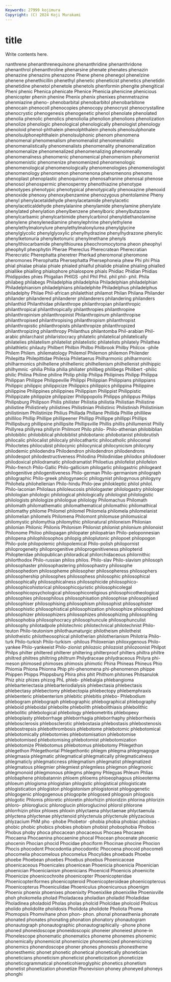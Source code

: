 ```yaml
---
Keywords: 27999 kojimura
Copyright: (C) 2024 Koji Murakami
---
```


# title

Write contents here.



nanthrene phenanthrenequinone phenanthridine
phenanthridone phenanthrol phenanthroline phenarsine phenate phenates phenazin phenazine phenazins phenazone
Phene phene phenegol phenelzine phenene phenethicillin phenethyl phenetic pheneticist phenetics
phenetidin phenetidine phenetol phenetole phenetols phenformin phengite phengitical Pheni phenic
Phenica phenicate Phenice Phenicia phenicine phenicious phenicopter phenin phenine Phenix
phenix phenixes phenmetrazine phenmiazine pheno- phenobarbital phenobarbitol phenobarbitone phenocain phenocoll
phenocopies phenocopy phenocryst phenocrystalline phenocrystic phenogenesis phenogenetic phenol phenolate phenolated
phenolia phenolic phenolics phenoliolia phenolion phenolions phenolization phenolize phenologic phenological
phenologically phenologist phenology phenoloid phenol-phthalein phenolphthalein phenols phenolsulphonate phenolsulphonephthalein phenolsulphonic
phenom phenomena phenomenal phenomenalism phenomenalist phenomenalistic phenomenalistically phenomenalists phenomenality phenomenalization
phenomenalize phenomenalized phenomenalizing phenomenally phenomenalness phenomenic phenomenical phenomenism phenomenist phenomenistic
phenomenize phenomenized phenomenologic phenomenological phenomenologically phenomenologies phenomenologist phenomenology phenomenon phenomenona
phenomenons phenoms phenoplast phenoplastic phenoquinone phenosafranine phenosal phenose phenosol phenospermic
phenospermy phenothiazine phenotype phenotypes phenotypic phenotypical phenotypically phenoxazine phenoxid phenoxide
phenoxy phenoxybenzamine phenozygous phentolamine Pheny phenyl phenylacetaldehyde phenylacetamide phenylacetic phenylaceticaldehyde
phenylalanine phenylamide phenylamine phenylate phenylated phenylation phenylbenzene phenylboric phenylbutazone phenylcarbamic
phenylcarbimide phenylcarbinol phenyldiethanolamine phenylene phenylenediamine phenylephrine phenylethylene phenylethylmalonylure phenylethylmalonylurea phenylglycine
phenylglycolic phenylglyoxylic phenylhydrazine phenylhydrazone phenylic phenylketonuria phenylketonuric phenylmethane phenyls phenylthiocarbamide
phenylthiourea pheochromocytoma pheon pheophyl pheophyll pheophytin Pherae Phereclus Pherecratean Pherecratian
Pherecratic Pherephatta pheretrer Pherkad pheromonal pheromone pheromones Pherophatta Phersephatta Phersephoneia
phew Phi phi Phia phial phialae phialai phiale phialed phialful
phialide phialine phialing phialled phiallike phialling phialophore phialospore phials Phidiac
Phidian Phidias Phidippides phies Phigalian PHIGS -phil Phil Phil. phil
phil- phil. Phila philabeg philabegs Philadelphia philadelphia Philadelphian philadelphian Philadelphianism
philadelphians philadelphite Philadelphus philadelphus philadelphy Philae Phil-african philalethist philamot Philan
Philana Philander philander philandered philanderer philanderers philandering philanders philanthid Philanthidae
philanthrope philanthropian philanthropic philanthropical philanthropically philanthropies philanthropine philanthropinism philanthropinist Philanthropinum
philanthropise philanthropised philanthropising philanthropism philanthropist philanthropistic philanthropists philanthropize philanthropized philanthropizing
philanthropy Philanthus philantomba Phil-arabian Phil-arabic philarchaist philaristocracy philatelic philatelical philatelically
philatelies philatelism philatelist philatelistic philatelists philately Philathea philathletic philauty Philbert
Philbin Philbo Philbrook Philby Philcox -phile Philem Philem. philematology Philemol
Philemon philemon Philender Philepitta Philepittidae Philesia Philetaerus Philharmonic philharmonic philharmonics
philhellene philhellenic philhellenism philhellenist philhippic philhymnic -philia Philia philia philiater
philibeg philibegs Philibert -philic philic Philina Philine philine Philip philip
Philipa Philipines Philipp Philippa Philippan Philippe Philippeville Philippi Philippian Philippians
philippians Philippic philippic philippicize Philippics philippics philippina Philippine philippine Philippines
philippines Philippism Philippist Philippistic Philippizate philippize philippizer Philippopolis Philipps philippus
Philips Philipsburg Philipson Philis philister Philistia philistia Philistian Philistine philistine
Philistinely philistines Philistinian Philistinic Philistinish Philistinism philistinism Philistinize Philius Phillada
Phillane Phillida Phillie phillilew philliloo Phillip Phillipe phillipeener Phillipp Phillippe
phillippi Phillips Phillipsburg phillipsine phillipsite Phillipsville Phillis phillis phillumenist Philly
Phillyrea phillyrea phillyrin Philmont Philo philo- Philo-athenian philobiblian philobiblic philobiblical
philobiblist philobotanic philobotanist philobrutish philocalic philocalist philocaly philocathartic philocatholic philocomal
Philoctetes philocubist philocynic philocynical philocynicism philocyny philodemic philodendra Philodendron philodendron
philodendrons philodespot philodestructiveness Philodina Philodinidae philodox philodoxer philodoxical philodramatic philodramatist
Philoetius philofelist philofelon Philo-french Philo-Gallic Philo-gallicism philogarlic philogastric philogeant philogenitive
philogenitiveness Philo-german Philo-germanism philograph philographic Philo-greek philogynaecic philogynist philogynous philogyny
Philohela philohellenian Philo-hindu Philo-jew philokleptic philol philol. Philo-laconian Philolaus philoleucosis
philologaster philologastry philologer philologian philologic philological philologically philologist philologistic philologists
philologize philologue philology Philomachus Philomath philomath philomathematic philomathematical philomathic philomathical
philomathy philome Philomel philomel Philomela philomela philomelanist philomelian philomels Philomena
Philomont philomuse philomusical philomystic philomythia philomythic philonatural philoneism Philonian philonian
Philonic Philonis Philonism Philonist philonist philonium philonoist Philonome Philoo philopagan
philopater philopatrian Philo-peloponnesian philopena philophilosophos philopig philoplutonic philopoet philopogon Philo-pole
philopolemic philopolemical Philo-polish philopornist philoprogeneity philoprogenitive philoprogenitiveness philopterid Philopteridae philopublican
philoradical philorchidaceous philornithic philorthodox Philo-russian philos philos. Philo-slav Philo-slavism philosoph
philosophaster philosophastering philosophastry philosophe philosophedom philosopheme philosopher philosopheress philosophers philosophership
philosophes philosophess philosophic philosophical philosophically philosophicalness philosophicide philosophico- philosophicohistorical philosophicojuristic
philosophicolegal philosophicopsychological philosophicoreligious philosophicotheological philosophies philosophilous philosophisation philosophise philosophised philosophiser
philosophising philosophism philosophist philosophister philosophistic philosophistical philosophization philosophize philosophized philosophizer
philosophizers philosophizes philosophizing philosophling philosophobia philosophocracy philosophuncule philosophunculist philosophy philotadpole
philotechnic philotechnical philotechnist Philo-teuton Philo-teutonism philothaumaturgic philotheism philotheist philotheistic philotheosophical
philotherian philotherianism Philotria Philo-turk Philo-turkish Philo-turkism -philous Philoxenian philoxygenous Philo-yankee
Philo-yankeeist Philo-zionist philozoic philozoist philozoonist Philpot Philps philter philtered philterer
philtering philterproof philters philtra philtre philtred philtres philtring philtrum Philydraceae
philydraceous Philyra phi-meson phimosed phimoses phimosis phimotic Phina Phineas Phineus
Phio Phiomia Phiona Phionna Phip phi-phenomena phi-phenomenon phippe Phippen Phipps
Phippsburg Phira phis phit Phithom phitones Phitsanulok Phiz phiz phizes
phizog PhL phleb- phlebalgia phlebangioma phlebarteriectasia phlebarteriodialysis phlebectasia phlebectasis phlebectasy
phlebectomy phlebectopia phlebectopy phlebemphraxis phlebenteric phlebenterism phlebitic phlebitis phlebo- Phlebodium
phlebogram phlebograph phlebographic phlebographical phlebography phleboid phleboidal phlebolite phlebolith phlebolithiasis
phlebolithic phlebolitic phlebological phlebology phlebometritis phlebopexy phleboplasty phleborrhage phleborrhagia phleborrhaphy
phleborrhexis phlebosclerosis phlebosclerotic phlebostasia phlebostasis phlebostenosis phlebostrepsis phlebothrombosis phlebotome phlebotomic
phlebotomical phlebotomically phlebotomies phlebotomisation phlebotomise phlebotomised phlebotomising phlebotomist phlebotomization phlebotomize
Phlebotomus phlebotomus phlebotomy Phlegethon phlegethon Phlegethontal Phlegethontic phlegm phlegma phlegmagogue
phlegmasia phlegmatic phlegmatical phlegmatically phlegmaticalness phlegmaticly phlegmaticness phlegmatism phlegmatist phlegmatized
phlegmatous phlegmier phlegmiest phlegmless phlegmon phlegmonic phlegmonoid phlegmonous phlegms phlegmy
Phlegyas Phleum Phlias phlobaphene phlobatannin phloem phloems phloeophagous phloeoterma phloeum
phlogisma phlogistian phlogistic phlogistical phlogisticate phlogistication phlogiston phlogistonism phlogistonist phlogogenetic
phlogogenic phlogogenous phlogopite phlogosed phlogosin phlogosis phlogotic Phlomis phloretic phloretin
phlorhizin phloridzin phlorina phlorizin phloro- phloroglucic phloroglucin phloroglucinol phlorol phlorone
phlorrhizin phlox phloxes phloxin phlyctaena phlyctaenae phlyctaenula phlyctena phlyctenae phlyctenoid
phlyctenula phlyctenule phlyzacious phlyzacium PhM pho -phobe Phobetor -phobia phobia
phobiac phobias -phobic phobic phobics phobies phobism phobist phobophobia Phobos
Phobus phoby phoca phocacean phocaceous Phocaea Phocaean Phocaena Phocaenina phocaenine
phocal Phocean phocenate phocenic phocenin Phocian phocid Phocidae phociform Phocinae
phocine Phocion Phocis phocodont Phocodontia phocodontic Phocoena phocoid phocomeli phocomelia
phocomelous phocomelus Phocylides phoebads Phoebe phoebe Phoebean phoebes Phoebus phoebus
Phoenicaceae phoenicaceous Phoenicales phoenicean Phoenicia phoenicia Phoenician phoenician Phoenicianism phoenicians
Phoenicid Phoenicis phoenicite Phoenicize phoenicochroite phoenicopter Phoenicopteridae Phoenicopteriformes phoenicopteroid Phoenicopteroideae
phoenicopterous Phoenicopterus Phoeniculidae Phoeniculus phoenicurous phoenigm Phoenix phoenix phoenixes phoenixity
Phoenixlike phoenixlike Phoenixville phoh phokomelia pholad Pholadacea pholadian pholadid Pholadidae
Pholadinea pholadoid Pholas pholas pholcid Pholcidae pholcoid Pholcus pholido pholidolite
pholidosis Pholidota pholidote Pholiota Phoma Phomopsis Phomvihane phon phon- phon.
phonal phonasthenia phonate phonated phonates phonating phonation phonatory phonautogram phonautograph
phonautographic phonautographically -phone phone phoned phoneidoscope phoneidoscopic phoneier phoneiest phone-in
Phonelescope phonematic phonematics phoneme phonemes phonemic phonemically phonemicist phonemicize phonemicized
phonemicizing phonemics phonendoscope phoner phones phonesis phonestheme phonesthemic phonet phonetic
phonetical phonetically phonetician phoneticians phoneticism phoneticist phoneticization phoneticize phoneticogrammatical phoneticohieroglyphic
phonetics phonetism phonetist phonetization phonetize Phonevision phoney phoneyed phoneys phonghi

